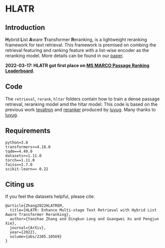# HLATR

## Introduction

**H**ybrid **L**ist **A**ware **T**ransformer **R**eranking, is a lightweight reranking framework for text retrieval. This framework is premised on combing the retrieval featuring and ranking feature with a list-wise encoder as the reranking model. More details can be found in our [paper]().

**2022-03-17: HLATR got first place on [MS MARCO Passage Ranking Leaderboard](https://microsoft.github.io/MSMARCO-Passage-Ranking-Submissions/leaderboard/).**
  
## Code

The ```retrieval```, ```rerank```, ```hltar``` folders contain how to train a dense passage retrieval, reranking model amd the hltar model. This code is based on the previous work [tevatron](https://github.com/texttron/tevatron) and [reranker](https://github.com/luyug/Reranker) produced by [luyug](https://github.com/luyug). Many thanks to [luyug](https://github.com/luyug). 

## Requirements
```
python=3.8
transformers>=4.18.0
tqdm==4.49.0
datasets>=1.11.0
torch==1.11.0
faiss==1.7.0
scikit-learn== 0.22 
```

## Citing us

If you feel the datasets helpful, please cite:

```
@article{Zhang2022HLATREM,
  title={HLATR: Enhance Multi-stage Text Retrieval with Hybrid List Aware Transformer Reranking},
  author={Yanzhao Zhang and Dingkun Long and Guangwei Xu and Pengjun Xie},
  journal={ArXiv},
  year={2022},
  volume={abs/2205.10569}
}
```
